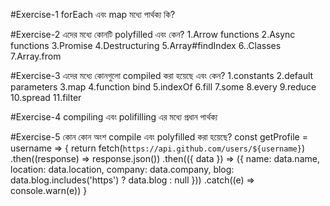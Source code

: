#Exercise-1
forEach এবং map মধ্যে পার্থক্য কি?

#Exercise-2
এদের মধ্যে কোনটি polyfilled এবং কেন?
1.Arrow functions
2.Async functions
3.Promise
4.Destructuring
5.Array#findIndex
6..Classes
7.Array.from

#Exercise-3
এদের মধ্যে কোনগুলো compiled করা হয়েছে এবং কেন?
1.constants
2.default parameters
3.map
4.function bind
5.indexOf
6.fill
7.some
8.every
9.reduce
10.spread
11.filter

#Exercise-4
compiling এবং polifilling এর মধ্যে প্রধান পার্থক্য

#Exercise-5
কোন কোন অংশ compile এবং polyfilled করা হয়েছে?
const getProfile = username => {
  return fetch(`https://api.github.com/users/${username}`)
    .then((response) => response.json())
    .then(({ data }) => ({
      name: data.name,
      location: data.location,
      company: data.company,
      blog: data.blog.includes('https') ? data.blog : null
    }))
    .catch((e) => console.warn(e))
}

